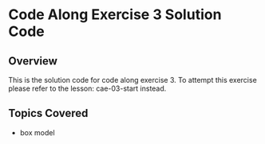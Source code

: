 # Code Along Exercise 3 Solution Code

## Overview

This is the solution code for code along exercise 3. To attempt this exercise please refer to the lesson: cae-03-start instead.

## Topics Covered

 - box model
